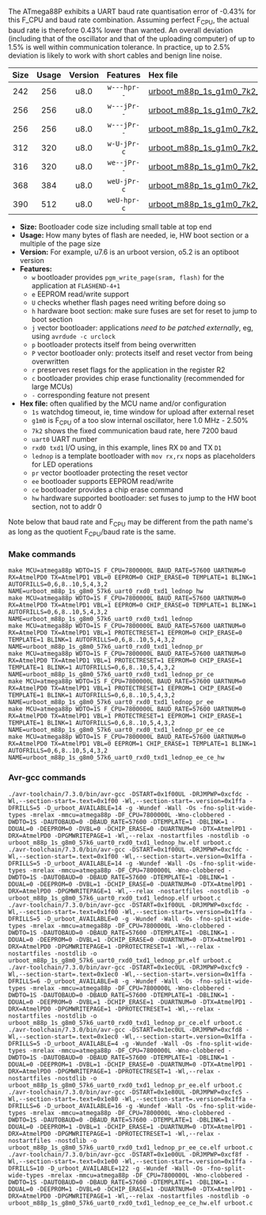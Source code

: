The ATmega88P exhibits a UART baud rate quantisation error of -0.43% for this F_CPU and baud rate combination. Assuming perfect F<sub>CPU</sub>, the actual baud rate is therefore 0.43% lower than wanted. An overall deviation (including that of the oscillator and that of the uploading computer) of up to 1.5% is well within communication tolerance. In practice, up to 2.5% deviation is likely to work with short cables and benign line noise.

|Size|Usage|Version|Features|Hex file|
|:-:|:-:|:-:|:-:|:--|
|242|256|u8.0|`w---hpr--`|[urboot_m88p_1s_g1m0_7k2_uart0_rxd0_txd1_lednop_hw.hex](https://raw.githubusercontent.com/stefanrueger/urboot.hex/main/mcus/atmega88p/watchdog_1_s/internal_oscillator_g-2.50%25/%2B1m000000_hz/%2B%2B%2B7k2_baud/uart0_rxd0_txd1/lednop/urboot_m88p_1s_g1m0_7k2_uart0_rxd0_txd1_lednop_hw.hex)|
|256|256|u8.0|`w---jPr--`|[urboot_m88p_1s_g1m0_7k2_uart0_rxd0_txd1_lednop.hex](https://raw.githubusercontent.com/stefanrueger/urboot.hex/main/mcus/atmega88p/watchdog_1_s/internal_oscillator_g-2.50%25/%2B1m000000_hz/%2B%2B%2B7k2_baud/uart0_rxd0_txd1/lednop/urboot_m88p_1s_g1m0_7k2_uart0_rxd0_txd1_lednop.hex)|
|256|256|u8.0|`w---jPr--`|[urboot_m88p_1s_g1m0_7k2_uart0_rxd0_txd1_lednop_pr.hex](https://raw.githubusercontent.com/stefanrueger/urboot.hex/main/mcus/atmega88p/watchdog_1_s/internal_oscillator_g-2.50%25/%2B1m000000_hz/%2B%2B%2B7k2_baud/uart0_rxd0_txd1/lednop/urboot_m88p_1s_g1m0_7k2_uart0_rxd0_txd1_lednop_pr.hex)|
|312|320|u8.0|`w-U-jPr-c`|[urboot_m88p_1s_g1m0_7k2_uart0_rxd0_txd1_lednop_pr_ce.hex](https://raw.githubusercontent.com/stefanrueger/urboot.hex/main/mcus/atmega88p/watchdog_1_s/internal_oscillator_g-2.50%25/%2B1m000000_hz/%2B%2B%2B7k2_baud/uart0_rxd0_txd1/lednop/urboot_m88p_1s_g1m0_7k2_uart0_rxd0_txd1_lednop_pr_ce.hex)|
|316|320|u8.0|`we--jPr--`|[urboot_m88p_1s_g1m0_7k2_uart0_rxd0_txd1_lednop_pr_ee.hex](https://raw.githubusercontent.com/stefanrueger/urboot.hex/main/mcus/atmega88p/watchdog_1_s/internal_oscillator_g-2.50%25/%2B1m000000_hz/%2B%2B%2B7k2_baud/uart0_rxd0_txd1/lednop/urboot_m88p_1s_g1m0_7k2_uart0_rxd0_txd1_lednop_pr_ee.hex)|
|368|384|u8.0|`weU-jPr-c`|[urboot_m88p_1s_g1m0_7k2_uart0_rxd0_txd1_lednop_pr_ee_ce.hex](https://raw.githubusercontent.com/stefanrueger/urboot.hex/main/mcus/atmega88p/watchdog_1_s/internal_oscillator_g-2.50%25/%2B1m000000_hz/%2B%2B%2B7k2_baud/uart0_rxd0_txd1/lednop/urboot_m88p_1s_g1m0_7k2_uart0_rxd0_txd1_lednop_pr_ee_ce.hex)|
|390|512|u8.0|`weU-hpr-c`|[urboot_m88p_1s_g1m0_7k2_uart0_rxd0_txd1_lednop_ee_ce_hw.hex](https://raw.githubusercontent.com/stefanrueger/urboot.hex/main/mcus/atmega88p/watchdog_1_s/internal_oscillator_g-2.50%25/%2B1m000000_hz/%2B%2B%2B7k2_baud/uart0_rxd0_txd1/lednop/urboot_m88p_1s_g1m0_7k2_uart0_rxd0_txd1_lednop_ee_ce_hw.hex)|

- **Size:** Bootloader code size including small table at top end
- **Usage:** How many bytes of flash are needed, ie, HW boot section or a multiple of the page size
- **Version:** For example, u7.6 is an urboot version, o5.2 is an optiboot version
- **Features:**
  + `w` bootloader provides `pgm_write_page(sram, flash)` for the application at `FLASHEND-4+1`
  + `e` EEPROM read/write support
  + `U` checks whether flash pages need writing before doing so
  + `h` hardware boot section: make sure fuses are set for reset to jump to boot section
  + `j` vector bootloader: applications *need to be patched externally*, eg, using `avrdude -c urclock`
  + `p` bootloader protects itself from being overwritten
  + `P` vector bootloader only: protects itself and reset vector from being overwritten
  + `r` preserves reset flags for the application in the register R2
  + `c` bootloader provides chip erase functionality (recommended for large MCUs)
  + `-` corresponding feature not present
- **Hex file:** often qualified by the MCU name and/or configuration
  + `1s` watchdog timeout, ie, time window for upload after external reset
  + `g1m0` is F<sub>CPU</sub> of a too slow internal oscillator, here 1.0 MHz - 2.50%
  + `7k2` shows the fixed communication baud rate, here 7200 baud
  + `uart0` UART number
  + `rxd0 txd1` I/O using, in this example, lines RX `D0` and TX `D1`
  + `lednop` is a template bootloader with `mov rx,rx` nops as placeholders for LED operations
  + `pr` vector bootloader protecting the reset vector
  + `ee` bootloader supports EEPROM read/write
  + `ce` bootloader provides a chip erase command
  + `hw` hardware supported bootloader: set fuses to jump to the HW boot section, not to addr 0


Note below that baud rate and F<sub>CPU</sub> may be different from the path name's as long as the quotient F<sub>CPU</sub>/baud rate is the same.

### Make commands
```
make MCU=atmega88p WDTO=1S F_CPU=7800000L BAUD_RATE=57600 UARTNUM=0 RX=AtmelPD0 TX=AtmelPD1 VBL=0 EEPROM=0 CHIP_ERASE=0 TEMPLATE=1 BLINK=1 AUTOFRILLS=0,6,8..10,5,4,3,2 NAME=urboot_m88p_1s_g8m0_57k6_uart0_rxd0_txd1_lednop_hw
make MCU=atmega88p WDTO=1S F_CPU=7800000L BAUD_RATE=57600 UARTNUM=0 RX=AtmelPD0 TX=AtmelPD1 VBL=1 EEPROM=0 CHIP_ERASE=0 TEMPLATE=1 BLINK=1 AUTOFRILLS=0,6,8..10,5,4,3,2 NAME=urboot_m88p_1s_g8m0_57k6_uart0_rxd0_txd1_lednop
make MCU=atmega88p WDTO=1S F_CPU=7800000L BAUD_RATE=57600 UARTNUM=0 RX=AtmelPD0 TX=AtmelPD1 VBL=1 PROTECTRESET=1 EEPROM=0 CHIP_ERASE=0 TEMPLATE=1 BLINK=1 AUTOFRILLS=0,6,8..10,5,4,3,2 NAME=urboot_m88p_1s_g8m0_57k6_uart0_rxd0_txd1_lednop_pr
make MCU=atmega88p WDTO=1S F_CPU=7800000L BAUD_RATE=57600 UARTNUM=0 RX=AtmelPD0 TX=AtmelPD1 VBL=1 PROTECTRESET=1 EEPROM=0 CHIP_ERASE=1 TEMPLATE=1 BLINK=1 AUTOFRILLS=0,6,8..10,5,4,3,2 NAME=urboot_m88p_1s_g8m0_57k6_uart0_rxd0_txd1_lednop_pr_ce
make MCU=atmega88p WDTO=1S F_CPU=7800000L BAUD_RATE=57600 UARTNUM=0 RX=AtmelPD0 TX=AtmelPD1 VBL=1 PROTECTRESET=1 EEPROM=1 CHIP_ERASE=0 TEMPLATE=1 BLINK=1 AUTOFRILLS=0,6,8..10,5,4,3,2 NAME=urboot_m88p_1s_g8m0_57k6_uart0_rxd0_txd1_lednop_pr_ee
make MCU=atmega88p WDTO=1S F_CPU=7800000L BAUD_RATE=57600 UARTNUM=0 RX=AtmelPD0 TX=AtmelPD1 VBL=1 PROTECTRESET=1 EEPROM=1 CHIP_ERASE=1 TEMPLATE=1 BLINK=1 AUTOFRILLS=0,6,8..10,5,4,3,2 NAME=urboot_m88p_1s_g8m0_57k6_uart0_rxd0_txd1_lednop_pr_ee_ce
make MCU=atmega88p WDTO=1S F_CPU=7800000L BAUD_RATE=57600 UARTNUM=0 RX=AtmelPD0 TX=AtmelPD1 VBL=0 EEPROM=1 CHIP_ERASE=1 TEMPLATE=1 BLINK=1 AUTOFRILLS=0,6,8..10,5,4,3,2 NAME=urboot_m88p_1s_g8m0_57k6_uart0_rxd0_txd1_lednop_ee_ce_hw
```

### Avr-gcc commands
```
./avr-toolchain/7.3.0/bin/avr-gcc -DSTART=0x1f00UL -DRJMPWP=0xcfdc -Wl,--section-start=.text=0x1f00 -Wl,--section-start=.version=0x1ffa -DFRILLS=5 -D_urboot_AVAILABLE=14 -g -Wundef -Wall -Os -fno-split-wide-types -mrelax -mmcu=atmega88p -DF_CPU=7800000L -Wno-clobbered -DWDTO=1S -DAUTOBAUD=0 -DBAUD_RATE=57600 -DTEMPLATE=1 -DBLINK=1 -DDUAL=0 -DEEPROM=0 -DVBL=0 -DCHIP_ERASE=0 -DUARTNUM=0 -DTX=AtmelPD1 -DRX=AtmelPD0 -DPGMWRITEPAGE=1 -Wl,--relax -nostartfiles -nostdlib -o urboot_m88p_1s_g8m0_57k6_uart0_rxd0_txd1_lednop_hw.elf urboot.c
./avr-toolchain/7.3.0/bin/avr-gcc -DSTART=0x1f00UL -DRJMPWP=0xcfdc -Wl,--section-start=.text=0x1f00 -Wl,--section-start=.version=0x1ffa -DFRILLS=5 -D_urboot_AVAILABLE=14 -g -Wundef -Wall -Os -fno-split-wide-types -mrelax -mmcu=atmega88p -DF_CPU=7800000L -Wno-clobbered -DWDTO=1S -DAUTOBAUD=0 -DBAUD_RATE=57600 -DTEMPLATE=1 -DBLINK=1 -DDUAL=0 -DEEPROM=0 -DVBL=1 -DCHIP_ERASE=0 -DUARTNUM=0 -DTX=AtmelPD1 -DRX=AtmelPD0 -DPGMWRITEPAGE=1 -Wl,--relax -nostartfiles -nostdlib -o urboot_m88p_1s_g8m0_57k6_uart0_rxd0_txd1_lednop.elf urboot.c
./avr-toolchain/7.3.0/bin/avr-gcc -DSTART=0x1f00UL -DRJMPWP=0xcfdc -Wl,--section-start=.text=0x1f00 -Wl,--section-start=.version=0x1ffa -DFRILLS=5 -D_urboot_AVAILABLE=0 -g -Wundef -Wall -Os -fno-split-wide-types -mrelax -mmcu=atmega88p -DF_CPU=7800000L -Wno-clobbered -DWDTO=1S -DAUTOBAUD=0 -DBAUD_RATE=57600 -DTEMPLATE=1 -DBLINK=1 -DDUAL=0 -DEEPROM=0 -DVBL=1 -DCHIP_ERASE=0 -DUARTNUM=0 -DTX=AtmelPD1 -DRX=AtmelPD0 -DPGMWRITEPAGE=1 -DPROTECTRESET=1 -Wl,--relax -nostartfiles -nostdlib -o urboot_m88p_1s_g8m0_57k6_uart0_rxd0_txd1_lednop_pr.elf urboot.c
./avr-toolchain/7.3.0/bin/avr-gcc -DSTART=0x1ec0UL -DRJMPWP=0xcfc9 -Wl,--section-start=.text=0x1ec0 -Wl,--section-start=.version=0x1ffa -DFRILLS=6 -D_urboot_AVAILABLE=8 -g -Wundef -Wall -Os -fno-split-wide-types -mrelax -mmcu=atmega88p -DF_CPU=7800000L -Wno-clobbered -DWDTO=1S -DAUTOBAUD=0 -DBAUD_RATE=57600 -DTEMPLATE=1 -DBLINK=1 -DDUAL=0 -DEEPROM=0 -DVBL=1 -DCHIP_ERASE=1 -DUARTNUM=0 -DTX=AtmelPD1 -DRX=AtmelPD0 -DPGMWRITEPAGE=1 -DPROTECTRESET=1 -Wl,--relax -nostartfiles -nostdlib -o urboot_m88p_1s_g8m0_57k6_uart0_rxd0_txd1_lednop_pr_ce.elf urboot.c
./avr-toolchain/7.3.0/bin/avr-gcc -DSTART=0x1ec0UL -DRJMPWP=0xcfd8 -Wl,--section-start=.text=0x1ec0 -Wl,--section-start=.version=0x1ffa -DFRILLS=5 -D_urboot_AVAILABLE=4 -g -Wundef -Wall -Os -fno-split-wide-types -mrelax -mmcu=atmega88p -DF_CPU=7800000L -Wno-clobbered -DWDTO=1S -DAUTOBAUD=0 -DBAUD_RATE=57600 -DTEMPLATE=1 -DBLINK=1 -DDUAL=0 -DEEPROM=1 -DVBL=1 -DCHIP_ERASE=0 -DUARTNUM=0 -DTX=AtmelPD1 -DRX=AtmelPD0 -DPGMWRITEPAGE=1 -DPROTECTRESET=1 -Wl,--relax -nostartfiles -nostdlib -o urboot_m88p_1s_g8m0_57k6_uart0_rxd0_txd1_lednop_pr_ee.elf urboot.c
./avr-toolchain/7.3.0/bin/avr-gcc -DSTART=0x1e80UL -DRJMPWP=0xcfc5 -Wl,--section-start=.text=0x1e80 -Wl,--section-start=.version=0x1ffa -DFRILLS=6 -D_urboot_AVAILABLE=16 -g -Wundef -Wall -Os -fno-split-wide-types -mrelax -mmcu=atmega88p -DF_CPU=7800000L -Wno-clobbered -DWDTO=1S -DAUTOBAUD=0 -DBAUD_RATE=57600 -DTEMPLATE=1 -DBLINK=1 -DDUAL=0 -DEEPROM=1 -DVBL=1 -DCHIP_ERASE=1 -DUARTNUM=0 -DTX=AtmelPD1 -DRX=AtmelPD0 -DPGMWRITEPAGE=1 -DPROTECTRESET=1 -Wl,--relax -nostartfiles -nostdlib -o urboot_m88p_1s_g8m0_57k6_uart0_rxd0_txd1_lednop_pr_ee_ce.elf urboot.c
./avr-toolchain/7.3.0/bin/avr-gcc -DSTART=0x1e00UL -DRJMPWP=0xcf8f -Wl,--section-start=.text=0x1e00 -Wl,--section-start=.version=0x1ffa -DFRILLS=10 -D_urboot_AVAILABLE=122 -g -Wundef -Wall -Os -fno-split-wide-types -mrelax -mmcu=atmega88p -DF_CPU=7800000L -Wno-clobbered -DWDTO=1S -DAUTOBAUD=0 -DBAUD_RATE=57600 -DTEMPLATE=1 -DBLINK=1 -DDUAL=0 -DEEPROM=1 -DVBL=0 -DCHIP_ERASE=1 -DUARTNUM=0 -DTX=AtmelPD1 -DRX=AtmelPD0 -DPGMWRITEPAGE=1 -Wl,--relax -nostartfiles -nostdlib -o urboot_m88p_1s_g8m0_57k6_uart0_rxd0_txd1_lednop_ee_ce_hw.elf urboot.c
```

